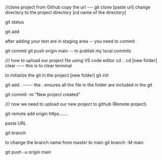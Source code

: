 //clone project from Github
copy the url --- git clone [paste url]
change directory to the project directory [cd name of the directory]

git status

git add

after adding your text are in staging area -- you need to commit

git commit
git push origin main -- to publish my local commits

/// how to upload our project file using VS code editor
cd ..
cd [new folder]
clear ---- this is to clear terminal

to initialize the git in the project [new folder]
git init

git add . ----- the . ensures all the file in the folder are included in the git

git commit -m "New project created"

/// now we need to upload our new project to github (Remote project)

git remote add origin https.......

paste URL

git branch

to change the branch name from master to main
git branch -M main

git push -u origin main
